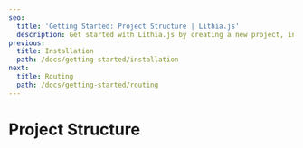 ```yaml
---
seo:
  title: 'Getting Started: Project Structure | Lithia.js'
  description: Get started with Lithia.js by creating a new project, installing dependencies, and running your first Lithia.js app.
previous:
  title: Installation
  path: /docs/getting-started/installation
next:
  title: Routing
  path: /docs/getting-started/routing
---
```


# Project Structure

